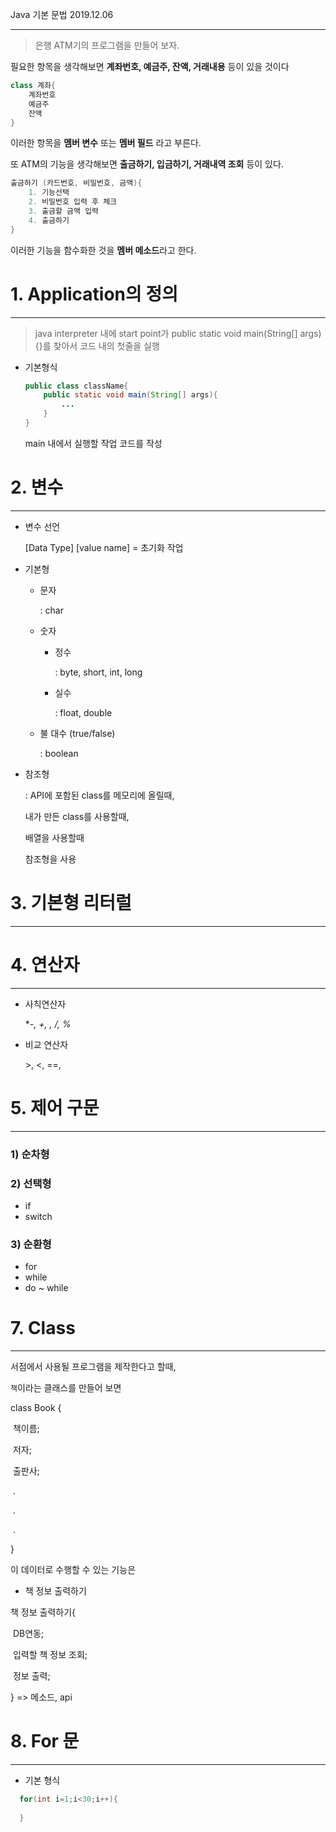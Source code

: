 Java 기본 문법																																					2019.12.06

---

> 은행 ATM기의 프로그램을 만들어 보자. 



필요한 항목을 생각해보면 **계좌번호, 예금주, 잔액, 거래내용** 등이 있을 것이다

```java
class 계좌{
    계좌번호
    예금주
    잔액
}
```

이러한 항목을 **멤버 변수**  또는 **멤버 필드** 라고 부른다.



또 ATM의 기능을 생각해보면 **출금하기, 입금하기, 거래내역 조회** 등이 있다.



```java
출금하기 (카드번호, 비밀번호, 금액){
    1. 기능선택
    2. 비밀번호 입력 후 체크
    3. 출금할 금액 입력
    4. 출금하기
}
```

이러한 기능을 함수화한 것을 **멤버 메소드**라고 한다.







# 1. Application의 정의

---

> java interpreter 내에 start point가 public static void main(String[] args){}를 찾아서 코드 내의 첫줄을 실행

* 기본형식

  ```java
  public class className{
      public static void main(String[] args){
          ...
      }
  }
  ```

  main 내에서 실행할 작업 코드를 작성







# 2. 변수

---

* 변수 선언

  [Data Type] [value name] = 초기화 작업



* 기본형

  * 문자

    : char

    

  * 숫자

    * 정수

      : byte, short, int, long

      

    * 실수

      : float, double

      

  * 불 대수 (true/false)

    : boolean

    

* 참조형

  : API에 포함된 class를 메모리에 올릴때,

   내가 만든 class를 사용할때,

   배열을 사용할때

   참조형을 사용







# 3. 기본형 리터럴

---







# 4. 연산자

---

* 사칙연산자

  **-, +, *, /, %**

  

* 비교 연산자

  \>, <, ==,  

  





# 5. 제어 구문

---

### 1) 순차형



### 2) 선택형

* if
* switch



### 3) 순환형

* for
* while
* do ~ while







# 7. Class

---

서점에서 사용될 프로그램을 제작한다고 할때,

`책`이라는 클래스를 만들어 보면

class Book {

​		책이름;

​		저자;

​		출판사;

​			.

​			.

​			.

}



이 데이터로 수행할 수 있는 기능은

* 책 정보 출력하기



책 정보 출력하기{

​		DB연동;

​		입력할 책 정보 조회;

​		정보 출력;

} => 메소드, api







# 8. For 문

---

* 기본 형식

```java
  for(int i=1;i<30;i++){
      
  }
  
```

  